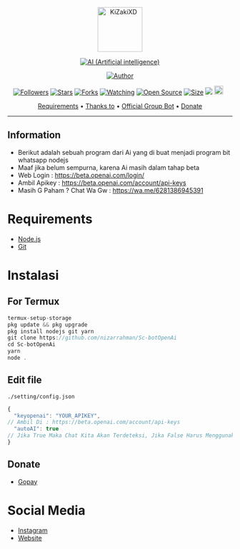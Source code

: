 <p align="center">
<img src="https://telegra.ph/file/14ffa79b1d7a36e3ecfa5.jpg" alt="KiZakiXD" width="100"/>


</p>
<p align="center">
<a href="#"><img title="AI (Artificial intelligence)" src="https://img.shields.io/badge/SIMPLE BOT WHATSAP AI-yellow?colorA=%23ff0000&colorB=%23017e40&style=for-the-badge"></a>
</p>
<p align="center">
<a href="https://github.com/nizarrahman"><img title="Author" src="https://img.shields.io/badge/Author-Nizar-blue.svg?style=for-the-badge&logo=github"></a>
</p>
<p align="center">
<a href="https://github.com/nizarrahman/followers"><img title="Followers" src="https://img.shields.io/github/followers/kizakixd?color=red&style=flat-square"></a>
<a href="https://github.com/nizarrahman/Sc-botOpenAi/stargazers/"><img title="Stars" src="https://img.shields.io/github/stars/kizakixd/OpenAi?color=blue&style=flat-square"></a>
<a href="https://github.com/nizarrahman/Sc-botOpenAi/network/members"><img title="Forks" src="https://img.shields.io/github/forks/kizakixd/OpenAi?color=red&style=flat-square"></a>
<a href="https://github.com/nizarrahman/Sc-botOpenAi/watchers"><img title="Watching" src="https://img.shields.io/github/watchers/kizakixd/OpenAi?label=Watchers&color=blue&style=flat-square"></a>
<a href="https://github.com/nizarrahman/Sc-botOpenAi"><img title="Open Source" src="https://badges.frapsoft.com/os/v2/open-source.svg?v=103"></a>
<a href="https://github.com/kizakixd/OpenAi/"><img title="Size" src="https://img.shields.io/github/repo-size/riychdwayne/Chika-Md?style=flat-square&color=green"></a>
<a href="https://hits.seeyoufarm.com"><img src="https://hits.seeyoufarm.com/api/count/incr/badge.svg?url=https%3A%2F%2Fgithub.com%2Fkizakixd%2FOpenAi&count_bg=%2379C83D&title_bg=%23555555&icon=probot.svg&icon_color=%2300FF6D&title=hits&edge_flat=false"/></a>
<a href="https://github.com/nizarrahman/Sc-botOpenAi/graphs/commit-activity"><img height="20" src="https://img.shields.io/badge/Maintained%3F-yes-green.svg"></a>&nbsp;&nbsp;
</p>

<p align="center">
  <a href="https://github.com/nizarrahman/Sc-botOpenAi#requirements">Requirements</a> •
  <a href="https://github.com/nizarrahman/Sc-botOpenAi#thanks-to">Thanks to</a> •
  <a href="https://github.com/nizarrahman/Sc-botOpenAi#Social-Media"> Official Group Bot</a> •
  <a href="https://github.com/nizarrahman/Sc-botOpenAi#donate">Donate</a>
</p>
</div>


---

## Information
* Berikut adalah sebuah program dari Ai yang di buat menjadi program bit whatsapp nodejs
* Maaf jika belum sempurna, karena Ai masih dalam tahap beta
* Web Login : https://beta.openai.com/login/
* Ambil Apikey : https://beta.openai.com/account/api-keys
* Masih G Paham ? Chat Wa Gw : https://wa.me/6281386945391

# Requirements
* [Node.js](https://nodejs.org/en/)
* [Git](https://git-scm.com/downloads)

# Instalasi
## For Termux
```ts
termux-setup-storage
pkg update && pkg upgrade
pkg install nodejs git yarn
git clone https://github.com/nizarrahman/Sc-botOpenAi
cd Sc-botOpenAi
yarn
node .
```

## Edit file
`./setting/config.json`
```ts
{
  "keyopenai": "YOUR_APIKEY", 
// Ambil Di : https://beta.openai.com/account/api-keys
  "autoAI": true 
// Jika True Maka Chat Kita Akan Terdeteksi, Jika False Harus Menggunakan .ai <text>
}
```


## Donate
- [Gopay](https://wa.me/6281386945391?text=Bang+mau+donasi)

# Social Media
- [Instagram](https://instagram.com/nizarrrahman.f_)
- [Website](https://www.nizarr.my.id)

